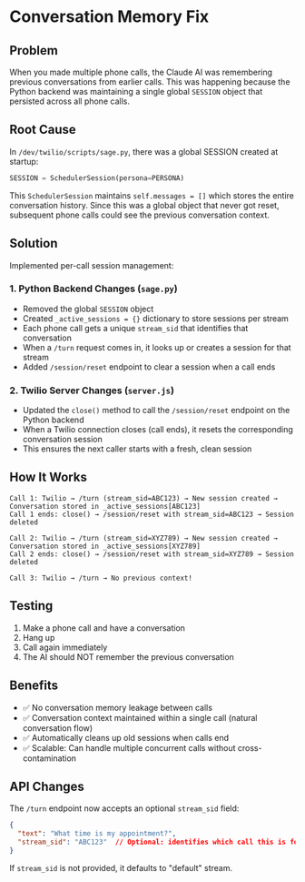 # Conversation Memory Fix

## Problem
When you made multiple phone calls, the Claude AI was remembering previous conversations from earlier calls. This was happening because the Python backend was maintaining a single global `SESSION` object that persisted across all phone calls.

## Root Cause
In `/dev/twilio/scripts/sage.py`, there was a global SESSION created at startup:
```python
SESSION = SchedulerSession(persona=PERSONA)
```

This `SchedulerSession` maintains `self.messages = []` which stores the entire conversation history. Since this was a global object that never got reset, subsequent phone calls could see the previous conversation context.

## Solution
Implemented per-call session management:

### 1. Python Backend Changes (`sage.py`)
- Removed the global `SESSION` object
- Created `_active_sessions = {}` dictionary to store sessions per stream
- Each phone call gets a unique `stream_sid` that identifies that conversation
- When a `/turn` request comes in, it looks up or creates a session for that stream
- Added `/session/reset` endpoint to clear a session when a call ends

### 2. Twilio Server Changes (`server.js`)
- Updated the `close()` method to call the `/session/reset` endpoint on the Python backend
- When a Twilio connection closes (call ends), it resets the corresponding conversation session
- This ensures the next caller starts with a fresh, clean session

## How It Works

```
Call 1: Twilio → /turn (stream_sid=ABC123) → New session created → Conversation stored in _active_sessions[ABC123]
Call 1 ends: close() → /session/reset with stream_sid=ABC123 → Session deleted

Call 2: Twilio → /turn (stream_sid=XYZ789) → New session created → Conversation stored in _active_sessions[XYZ789]
Call 2 ends: close() → /session/reset with stream_sid=XYZ789 → Session deleted

Call 3: Twilio → /turn → No previous context!
```

## Testing
1. Make a phone call and have a conversation
2. Hang up
3. Call again immediately
4. The AI should NOT remember the previous conversation

## Benefits
- ✅ No conversation memory leakage between calls
- ✅ Conversation context maintained within a single call (natural conversation flow)
- ✅ Automatically cleans up old sessions when calls end
- ✅ Scalable: Can handle multiple concurrent calls without cross-contamination

## API Changes
The `/turn` endpoint now accepts an optional `stream_sid` field:
```json
{
  "text": "What time is my appointment?",
  "stream_sid": "ABC123"  // Optional: identifies which call this is for
}
```

If `stream_sid` is not provided, it defaults to "default" stream.
